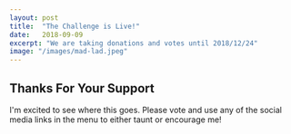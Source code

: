 ```yaml
---
layout: post
title:  "The Challenge is Live!"
date:   2018-09-09
excerpt: "We are taking donations and votes until 2018/12/24"
image: "/images/mad-lad.jpeg"
---
```


## Thanks For Your Support

I'm excited to see where this goes.  Please vote and use any of the social media links in the menu to either taunt or encourage me!


